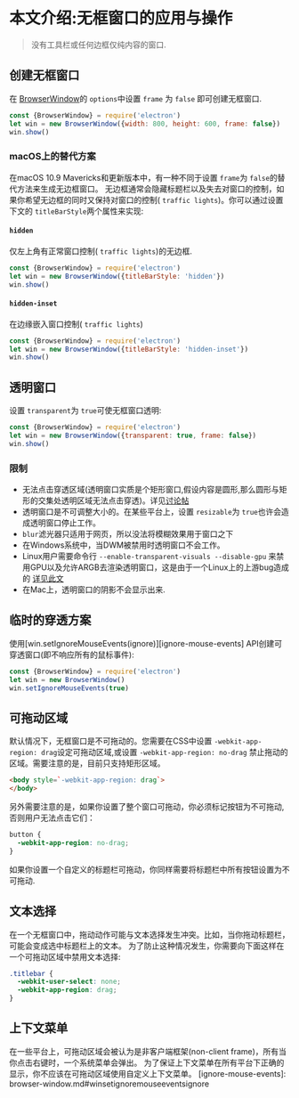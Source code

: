 # 本文介绍:无框窗口的应用与操作

> 没有工具栏或任何边框仅纯内容的窗口.

## 创建无框窗口
在 [BrowserWindow](browser-window.md)的 `options`中设置 `frame` 为 `false` 即可创建无框窗口.

```JavaScript
const {BrowserWindow} = require('electron')
let win = new BrowserWindow({width: 800, height: 600, frame: false})
win.show()
```

### macOS上的替代方案
在macOS 10.9 Mavericks和更新版本中，有一种不同于设置 `frame`为 `false`的替代方法来生成无边框窗口。
无边框通常会隐藏标题栏以及失去对窗口的控制，如果你希望无边框的同时又保持对窗口的控制( `traffic lights`)。你可以通过设置下文的 `titleBarStyle`两个属性来实现:

#### `hidden`
仅左上角有正常窗口控制( `traffic lights`)的无边框.

```JavaScript
const {BrowserWindow} = require('electron')
let win = new BrowserWindow({titleBarStyle: 'hidden'})
win.show()
```

#### `hidden-inset`
在边缘嵌入窗口控制( `traffic lights`)

```JavaScript
const {BrowserWindow} = require('electron')
let win = new BrowserWindow({titleBarStyle: 'hidden-inset'})
win.show()
```


## 透明窗口
设置 `transparent`为 `true`可使无框窗口透明:

```JavaScript
const {BrowserWindow} = require('electron')
let win = new BrowserWindow({transparent: true, frame: false})
win.show()
```

### 限制

* 无法点击穿透区域(透明窗口实质是个矩形窗口,假设内容是圆形,那么圆形与矩形的交集处透明区域无法点击穿透)。详见[讨论帖](https://github.com/electron/electron/issues/1335)       
* 透明窗口是不可调整大小的。在某些平台上，设置 `resizable`为 `true`也许会造成透明窗口停止工作。
* `blur`滤光器只适用于网页，所以没法将模糊效果用于窗口之下
* 在Windows系统中，当DWM被禁用时透明窗口不会工作。
* Linux用户需要命令行 `--enable-transparent-visuals --disable-gpu`
  来禁用GPU以及允许ARGB去渲染透明窗口，这是由于一个Linux上的上游bug造成的    [详见此文](https://code.google.com/p/chromium/issues/detail?id=369209)       
* 在Mac上，透明窗口的阴影不会显示出来.

## 临时的穿透方案
使用[win.setIgnoreMouseEvents(ignore)][ignore-mouse-events] API创建可穿透窗口(即不响应所有的鼠标事件):
```javascript
const {BrowserWindow} = require('electron')
let win = new BrowserWindow()
win.setIgnoreMouseEvents(true)
```

## 可拖动区域
默认情况下，无框窗口是不可拖动的。您需要在CSS中设置 `-webkit-app-region: drag`设定可拖动区域,或设置 `-webkit-app-region: no-drag`
禁止拖动的区域。需要注意的是，目前只支持矩形区域。

```html
<body style=`-webkit-app-region: drag`>
</body>
```
另外需要注意的是，如果你设置了整个窗口可拖动，你必须标记按钮为不可拖动,否则用户无法点击它们：
```css
button {
  -webkit-app-region: no-drag;
}
```
如果你设置一个自定义的标题栏可拖动，你同样需要将标题栏中所有按钮设置为不可拖动.

## 文本选择
在一个无框窗口中，拖动动作可能与文本选择发生冲突。比如，当你拖动标题栏，可能会变成选中标题栏上的文本。
为了防止这种情况发生，你需要向下面这样在一个可拖动区域中禁用文本选择:

```css
.titlebar {
  -webkit-user-select: none;
  -webkit-app-region: drag;
}
```

## 上下文菜单
在一些平台上，可拖动区域会被认为是非客户端框架(non-client frame)，所有当你点击右键时，一个系统菜单会弹出。
为了保证上下文菜单在所有平台下正确的显示，你不应该在可拖动区域使用自定义上下文菜单。
[ignore-mouse-events]: browser-window.md#winsetignoremouseeventsignore